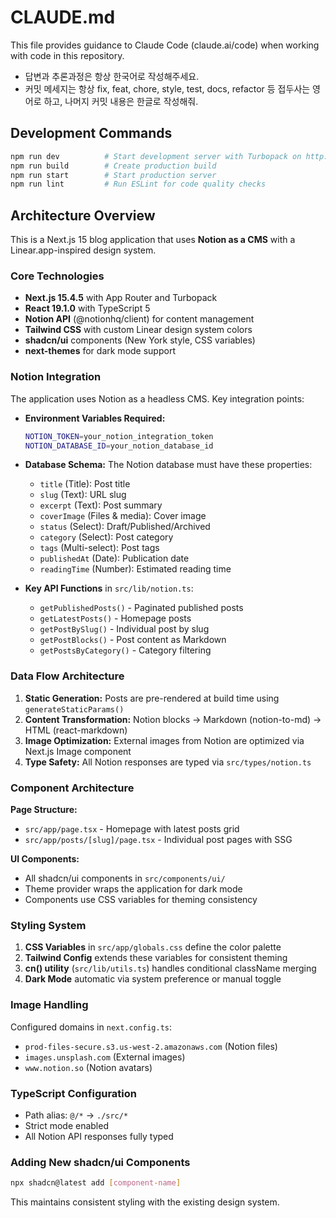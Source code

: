 # CLAUDE.md

This file provides guidance to Claude Code (claude.ai/code) when working with code in this repository.

- 답변과 추론과정은 항상 한국어로 작성해주세요.
- 커밋 메세지는 항상 fix, feat, chore, style, test, docs, refactor 등 접두사는 영어로 하고, 나머지 커밋 내용은 한글로 작성해줘.

## Development Commands

```bash
npm run dev          # Start development server with Turbopack on http://localhost:3000
npm run build        # Create production build
npm run start        # Start production server
npm run lint         # Run ESLint for code quality checks
```

## Architecture Overview

This is a Next.js 15 blog application that uses **Notion as a CMS** with a Linear.app-inspired design system.

### Core Technologies

- **Next.js 15.4.5** with App Router and Turbopack
- **React 19.1.0** with TypeScript 5
- **Notion API** (@notionhq/client) for content management
- **Tailwind CSS** with custom Linear design system colors
- **shadcn/ui** components (New York style, CSS variables)
- **next-themes** for dark mode support

### Notion Integration

The application uses Notion as a headless CMS. Key integration points:

- **Environment Variables Required:**

  ```bash
  NOTION_TOKEN=your_notion_integration_token
  NOTION_DATABASE_ID=your_notion_database_id
  ```

- **Database Schema:** The Notion database must have these properties:

  - `title` (Title): Post title
  - `slug` (Text): URL slug
  - `excerpt` (Text): Post summary
  - `coverImage` (Files & media): Cover image
  - `status` (Select): Draft/Published/Archived
  - `category` (Select): Post category
  - `tags` (Multi-select): Post tags
  - `publishedAt` (Date): Publication date
  - `readingTime` (Number): Estimated reading time

- **Key API Functions** in `src/lib/notion.ts`:
  - `getPublishedPosts()` - Paginated published posts
  - `getLatestPosts()` - Homepage posts
  - `getPostBySlug()` - Individual post by slug
  - `getPostBlocks()` - Post content as Markdown
  - `getPostsByCategory()` - Category filtering

### Data Flow Architecture

1. **Static Generation:** Posts are pre-rendered at build time using `generateStaticParams()`
2. **Content Transformation:** Notion blocks → Markdown (notion-to-md) → HTML (react-markdown)
3. **Image Optimization:** External images from Notion are optimized via Next.js Image component
4. **Type Safety:** All Notion responses are typed via `src/types/notion.ts`

### Component Architecture

**Page Structure:**

- `src/app/page.tsx` - Homepage with latest posts grid
- `src/app/posts/[slug]/page.tsx` - Individual post pages with SSG

**UI Components:**

- All shadcn/ui components in `src/components/ui/`
- Theme provider wraps the application for dark mode
- Components use CSS variables for theming consistency

### Styling System

1. **CSS Variables** in `src/app/globals.css` define the color palette
2. **Tailwind Config** extends these variables for consistent theming
3. **cn() utility** (`src/lib/utils.ts`) handles conditional className merging
4. **Dark Mode** automatic via system preference or manual toggle

### Image Handling

Configured domains in `next.config.ts`:

- `prod-files-secure.s3.us-west-2.amazonaws.com` (Notion files)
- `images.unsplash.com` (External images)
- `www.notion.so` (Notion avatars)

### TypeScript Configuration

- Path alias: `@/*` → `./src/*`
- Strict mode enabled
- All Notion API responses fully typed

### Adding New shadcn/ui Components

```bash
npx shadcn@latest add [component-name]
```

This maintains consistent styling with the existing design system.
